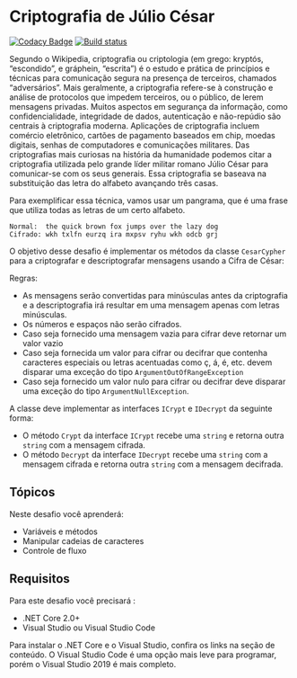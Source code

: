 # Criptografia de Júlio César

[![Codacy Badge](https://api.codacy.com/project/badge/Grade/0fa6178880e94c1994b60e2cd942d5ed)](https://app.codacy.com/manual/asaouda/Cripto_JulioCesar_Csharp?utm_source=github.com&utm_medium=referral&utm_content=asaouda/Cripto_JulioCesar_Csharp&utm_campaign=Badge_Grade_Dashboard)
[![Build status](https://ci.appveyor.com/api/projects/status/sof5ih15ge1qwm8t?svg=true)](https://ci.appveyor.com/project/asaouda/cripto-juliocesar-csharp)

Segundo o Wikipedia, criptografia ou criptologia (em grego: kryptós, “escondido”, e gráphein, “escrita”) é o estudo e prática de princípios e técnicas para comunicação segura na presença de terceiros, chamados “adversários”. Mais geralmente, a criptografia refere-se à construção e análise de protocolos que impedem terceiros, ou o público, de lerem mensagens privadas. Muitos aspectos em segurança da informação, como confidencialidade, integridade de dados, autenticação e não-repúdio são centrais à criptografia moderna. Aplicações de criptografia incluem comércio eletrônico, cartões de pagamento baseados em chip, moedas digitais, senhas de computadores e comunicações militares. 
Das criptografias mais curiosas na história da humanidade podemos citar a criptografia utilizada pelo grande líder militar romano Júlio César para comunicar-se com os seus generais. Essa criptografia se baseava na substituição das letra do alfabeto avançando três casas. 

Para exemplificar essa técnica, vamos usar um pangrama, que é uma frase que utiliza todas as letras de um certo alfabeto. 

```
Normal:  the quick brown fox jumps over the lazy dog
Cifrado: wkh txlfn eurzq ira mxpsv ryhu wkh odcb grj
```

O objetivo desse desafio é implementar os métodos da classe `CesarCypher` para a criptografar e descriptografar mensagens usando a Cifra de César:

Regras:

* As mensagens serão convertidas para minúsculas antes da criptografia e a descriptografia irá resultar em uma mensagem apenas com letras minúsculas.
* Os números e espaços não serão cifrados.
* Caso seja fornecido uma mensagem vazia para cifrar deve retornar um valor vazio
* Caso seja fornecida um valor para cifrar ou decifrar que contenha caracteres especiais ou letras acentuadas como ç, á, é, etc. devem disparar uma exceção do tipo `ArgumentOutOfRangeException`
* Caso seja fornecido um valor nulo para cifrar ou decifrar deve disparar uma
  exceção do tipo `ArgumentNullException`.

A classe deve implementar as interfaces `ICrypt` e `IDecrypt` da seguinte forma:

- O método `Crypt` da interface `ICrypt` recebe uma `string` e retorna outra `string` com a mensagem cifrada.
- O método `Decrypt` da interface `IDecrypt` recebe uma `string` com a mensagem cifrada e retorna outra `string` com a mensagem decifrada.


## Tópicos

Neste desafio você aprenderá:

* Variáveis e métodos
* Manipular cadeias de caracteres
* Controle de fluxo

## Requisitos

Para este desafio você precisará :

- .NET Core 2.0+
- Visual Studio ou Visual Studio Code

Para instalar o .NET Core e o Visual Studio, confira os links na seção de conteúdo.
O Visual Studio Code é uma opção mais leve para programar, porém o Visual Studio 2019 é mais completo.

